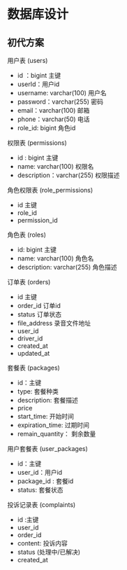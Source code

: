 # 数据库设计

## 初代方案

用户表 (users)
- id ：bigint 主键
- userId：用户id
- username: varchar(100) 用户名
- password：varchar(255) 密码
- email：varchar(100) 邮箱
- phone：varchar(50) 电话
- role_id: bigint 角色id

权限表 (permissions)
- id : bigint 主键
- name: varchar(100) 权限名
- description：varchar(255) 权限描述

角色权限表 (role_permissions)


 - id 主键
  - role_id 
  - permission_id 

角色表 (roles)

- id: bigint  主键
- name: varchar(100) 角色名
- description: varchar(255) 角色描述

订单表 (orders)

- id 主键
- order_id 订单id
- status 订单状态
- file_address 录音文件地址
- user_id 
- driver_id 
- created_at
- updated_at


套餐表 (packages)
  - id：主键
  - type: 套餐种类
  - description: 套餐描述
  - price
  - start_time: 开始时间
  - expiration_time: 过期时间
  - remain_quantity： 剩余数量

用户套餐表 (user_packages)
  - id：主键 
  - user_id：用户id
  - package_id : 套餐id
  - status: 套餐状态

投诉记录表 (complaints)
  - id :主键
  - user_id
  - order_id
  - content: 投诉内容
  - status (处理中/已解决)
  - created_at